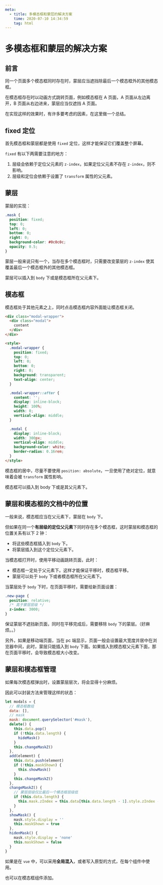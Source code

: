 ```yaml
---
meta:
  - title: 多模态框和蒙层的解决方案
    time: 2020-07-10 14:34:59
    tag: html
---
```


# 多模态框和蒙层的解决方案

## 前言

同一个页面多个模态框同时存在时，蒙层应当遮挡除最后一个模态框外的其他模态框。

在模态框存在时以动画方式跳转页面，例如模态框在 A 页面，A 页面从左边离开，B 页面从右边进来，蒙层应当仅遮挡 A 页面。

在实现这样的效果时，有许多要考虑的因素，在这里做一个总结。

<!-- more -->

## fixed 定位

首先模态框和蒙层都是使用 `fixed` 定位，这样才能保证它们覆盖整个屏幕。

`fixed` 有以下两需要注意的地方：

1. 层级会依赖于定位父元素的 `z-index`，如果定位父元素不存在 `z-index`，则不影响。
2. 层级和定位会依赖于设置了 `transform` 属性的父元素。

## 蒙层

蒙层的实现：

```css
.mask {
  position: fixed;
  top: 0;
  left: 0;
  bottom: 0;
  right: 0;
  background-color: #0c0c0c;
  opacity: 0.5;
}
```

蒙层一般来说只有一个，当存在多个模态框时，只需要改变蒙层的 `z-index` 使其覆盖最后一个模态框外的其他模态框。

蒙层可以插入到 `body` 下或是模态框所在父元素下。

## 模态框

模态框处于其他元素之上，同时点击模态框内容外面能让模态框关闭。

```html
<div class="modal-wrapper">
  <div class="modal">
    content
  </div>
</div>

<style>
  .modal-wrapper {
    position: fixed;
    top: 0;
    left: 0;
    bottom: 0;
    right: 0;
    background: transparent;
    text-align: center;
  }

  .modal-wrapper::after {
    content: '';
    display: inline-block;
    height: 100%;
    width: 0;
    vertical-align: middle;
  }

  .modal {
    display: inline-block;
    width: 300px;
    vertical-align: middle;
    background-color: white;
    border-radius: 0.16rem;
  }
</style>
```

模态框的居中，尽量不要使用 `position: absolute`，一旦使用了绝对定位，就意味着会被 `transform` 属性影响。

模态框可以插入到 body 下或是其父元素下。

## 蒙层和模态框的文档中的位置

一般来说，模态框应当在父元素下，蒙层在 `body` 下。

但如果在同一个**有层级的定位父元素**下同时存在多个模态框，这时蒙层和模态框的位置关系有以下 2 钟：

- 将这些模态框插入到 `body` 下。
- 将蒙层插入到这个定位父元素下。

当模态框打开时，使用平移动画跳转页面，此时：

- 模态框一定处于父元素下。这样才能保证平移时，模态框平移。
- 蒙层可以处于 `body` 下或者模态框所在父元素下。

当蒙层处于 `body` 下时，在页面平移时，需要给新页面设置：

```css
.new-page {
  position: relative;
  /* 高于蒙层层级 */
  z-index: 3000;
}
```

保证蒙层不遮挡新页面，同时在平移完成后，需要移除 `body` 下的蒙层。（好麻烦。。）

另外，如果是移动端页面，当在 pc 端显示，页面一般会设置最大宽度并居中在浏览器中间，此时，蒙层只能插入到 `body` 下面。如果插入到模态框父元素下面，那在页面平移时，会导致模态框大小改变。

## 蒙层和模态框管理

如果每次模态框弹出时，设置蒙层层次，将会显得十分麻烦。

因此可以封装方法来管理这样的状态：

```js
let modals = {
  // 模态框数组
  data: [],
  // mask
  mask: document.querySelector('#mask'),
  delete() {
    this.data.pop()
    if (!this.data.length) {
      hideMask()
    }
    this.changeMaskZ()
  },
  add(element) {
    this.data.push(element)
    if (!this.maskShown) {
      this.showMask()
    }
    this.changeMaskZ()
  },
  changeMaskZ() {
    // 蒙层层级仅比最后一个模态框层级低
    if (this.data.length) {
      this.mask.zIndex = this.data[this.data.length - 1].style.zIndex - 1
    }
  },
  showMask() {
    mask.style.display = ''
    this.maskShown = true
  },
  hidenMask() {
    mask.style.display = 'none'
    this.maskShown = false
  }
}
```

如果是在 `vue` 中，可以采用**全局混入**，或者写入原型的方式，在每个组件中使用。

也可以在模态框组件添加。


